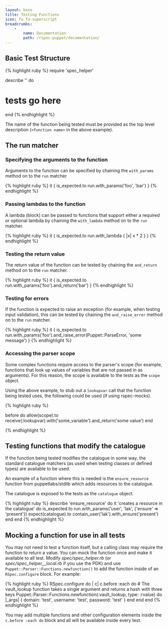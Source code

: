 ```yaml
---
layout: base
title: Testing Functions
icon: fa fa-superscript
breadcrumbs:
    -
        name: Documentation
        path: /rspec-puppet/documentation/
---
```


## Basic Test Structure

{% highlight ruby %}
require 'spec_helper'

describe '<function name>' do
  # tests go here
end
{% endhighlight %}

The name of the function being tested must be provided as the top level
description (`<function name>` in the above example).

## The run matcher

### Specifying the arguments to the function

Arguments to the function can be specified by chaining the `with_params` method
on to the `run` matcher

{% highlight ruby %}
it { is_expected.to run.with_params('foo', 'bar') }
{% endhighlight %}

### Passing lambdas to the function

A lambda (block) can be passed to functions that support either a required or
optional lambda by chaining the `with_lambda` method on to the `run` matcher.

{% highlight ruby %}
it { is_expected.to run.with_lambda { |x| x * 2 } }
{% endhighlight %}

### Testing the return value

The return value of the function can be tested by chaining the `and_return`
method on to the `run` matcher.

{% highlight ruby %}
it { is_expected.to run.with_params('foo').and_return('bar') }
{% endhighlight %}

### Testing for errors

If the function is expected to raise an exception (for example, when testing
input validation), this can be tested by chaining the `and_raise_error` method
on to the `run` matcher.

{% highlight ruby %}
it { is_expected.to run.with_params('foo').and_raise_error(Puppet::ParseError, 'some message') }
{% endhighlight %}

### Accessing the parser scope

Some complex functions require access to the parser's scope (for example,
functions that look up values of variables that are not passed in as
arguments). For this reason, the scope is available to the tests as the
`scope` object.

Using the above example, to stub out a `lookupvar` call that the function
being tested uses, the following could be used (if using rspec-mocks).

{% highlight ruby %}

before do
  allow(scope).to receive(:lookupvar).with('some_variable').and_return('some value')
end

{% endhighlight %}

## Testing functions that modify the catalogue

If the function being tested modifies the catalogue in some way, the standard
catalogue matchers (as used when testing classes or defined types) are
available to be used.

An example of a function where this is needed is the `ensure_resource` function
from puppetlabs/stdlib which adds resources to the catalogue.

The catalogue is exposed to the tests as the `catalogue` object.

{% highlight ruby %}
describe 'ensure_resource' do
  it 'creates a resource in the catalogue' do
    is_expected.to run.with_params('user', 'lak', {'ensure' => 'present'})
    expect(catalogue).to contain_user('lak').with_ensure('present')
  end
end
{% endhighlight %}

## Mocking a function for use in all tests
    
You may not need to test a function itself, but a calling class may require the function
to return a value. You can mock the function once and make it available to all test.
Modify *spec/spec_helper.rb* (or *spec/spec_helper__local.rb* if you use the PDK) and
use `Puppet::Parser::Functions.newfunction()` to add the function inside of an
`RSpec.configure` block. For example:
    
{% highlight ruby %}
RSpec.configure do | c|
  c.before :each do
    # The vault_lookup function takes a single argument and returns a hash with three keys
    Puppet::Parser::Functions.newfunction(:vault_lookup, type: :rvalue) do |_args|
      {
        domain: 'test',
        username: 'test',
        password: 'test'
      }
    end
  end
end
{% endhighlight %}

You may add multiple functions and other configuration elements inside the `c.before :each do`
block and all will be available inside every test.
